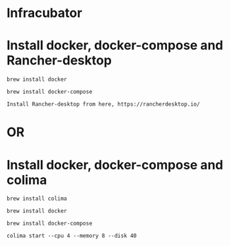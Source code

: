 # Infracubator

# Install docker, docker-compose and Rancher-desktop
```brew install docker```

```brew install docker-compose```

```Install Rancher-desktop from here, https://rancherdesktop.io/```

# OR

# Install docker, docker-compose and colima

```brew install colima```

```brew install docker```

```brew install docker-compose```

```colima start --cpu 4 --memory 8 --disk 40```